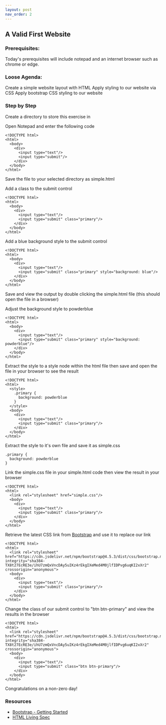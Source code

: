 ```yaml
---
layout: post
nav_order: 2
---
```


## A Valid First Website

### Prerequisites:
Today's prerequisites will include notepad and an internet browser such as chrome or edge.

### Loose Agenda:
Create a simple website layout with HTML
Apply styling to our website via CSS
Apply bootstrap CSS styling to our website

### Step by Step
Create a directory to store this exercise in

Open Notepad and enter the following code
```
<!DOCTYPE html>
<html>
  <body>
    <div>
      <input type="text"/>
      <input type="submit"/>
    </div>
  </body>
</html>
```

Save the file to your selected directory as simple.html

Add a class to the submit control
```
<!DOCTYPE html>
<html>
  <body>
    <div>
      <input type="text"/>
      <input type="submit" class="primary"/>
    </div>
  </body>
</html>
```

Add a blue background style to the submit control
```
<!DOCTYPE html>
<html>
  <body>
    <div>
      <input type="text"/>
      <input type="submit" class="primary" style="background: blue"/>
    </div>
  </body>
</html>
```

Save and view the output by double clicking the simple.html file (this should open the file in a browser)

Adjust the background style to powderblue
```
<!DOCTYPE html>
<html>
  <body>
    <div>
      <input type="text"/>
      <input type="submit" class="primary" style="background: powderblue"/>
    </div>
  </body>
</html>
```

Extract the style to a style node within the html file then save and open the file in your browser to see the result
```
<!DOCTYPE html>
<html>
  <style>
    .primary {
      background: powderblue
    }
  </style>
  <body>
    <div>
      <input type="text"/>
      <input type="submit" class="primary"/>
    </div>
  </body>
</html>
```

Extract the style to it's own file and save it as simple.css
```
.primary {
  background: powderblue
}
```

Link the simple.css file in your simple.html code then view the result in your browser
```
<!DOCTYPE html>
<html>
  <link rel="stylesheet" href="simple.css"/>
  <body>
    <div>
      <input type="text"/>
      <input type="submit" class="primary"/>
    </div>
  </body>
</html>
```

Retrieve the latest CSS link from [Bootstrap](https://getbootstrap.com/docs/4.5/getting-started/introduction/) and use it to replace our link
```
<!DOCTYPE html>
<html>
  <link rel="stylesheet" href="https://cdn.jsdelivr.net/npm/bootstrap@4.5.3/dist/css/bootstrap.min.css" integrity="sha384-TX8t27EcRE3e/ihU7zmQxVncDAy5uIKz4rEkgIXeMed4M0jlfIDPvg6uqKI2xXr2" crossorigin="anonymous">
  <body>
    <div>
      <input type="text"/>
      <input type="submit" class="primary"/>
    </div>
  </body>
</html>
```

Change the class of our submit control to "btn btn-primary" and view the results in the browser
```
<!DOCTYPE html>
<html>
  <link rel="stylesheet" href="https://cdn.jsdelivr.net/npm/bootstrap@4.5.3/dist/css/bootstrap.min.css" integrity="sha384-TX8t27EcRE3e/ihU7zmQxVncDAy5uIKz4rEkgIXeMed4M0jlfIDPvg6uqKI2xXr2" crossorigin="anonymous">
  <body>
    <div>
      <input type="text"/>
      <input type="submit" class="btn btn-primary"/>
    </div>
  </body>
</html>
```

Congratulations on a non-zero day!


### Resources
- [Bootstrap - Getting Started](https://getbootstrap.com/docs/4.5/getting-started/introduction/)
- [HTML Living Spec](https://html.spec.whatwg.org/)
